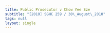 ```yaml
---
title: Public Prosecutor v Chow Yee Sze
subtitle: "[2010] SGHC 259 / 30\_August\_2010"
tags: null
layout: single
---
```



